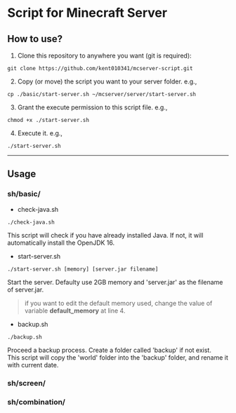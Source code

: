 # Script for Minecraft Server

## How to use?
1. Clone this repository to anywhere you want (git is required):  
```
git clone https://github.com/kent010341/mcserver-script.git
```

2. Copy (or move) the script you want to your server folder. e.g.,  
```
cp ./basic/start-server.sh ~/mcserver/server/start-server.sh
```

3. Grant the execute permission to this script file. e.g.,  
```
chmod +x ./start-server.sh
```

4. Execute it. e.g.,
```
./start-server.sh
```

---

## Usage
### sh/basic/
* check-java.sh  
```
./check-java.sh
```  
This script will check if you have already installed Java. If not, it will automatically install the OpenJDK 16.

* start-server.sh
```
./start-server.sh [memory] [server.jar filename]
```  
Start the server. Defaulty use 2GB memory and 'server.jar' as the filename of server.jar.  
> if you want to edit the default memory used, change the value of variable **default_memory** at line 4.

* backup.sh
```
./backup.sh
```  
Proceed a backup process. Create a folder called 'backup' if not exist.  
This script will copy the 'world' folder into the 'backup' folder, and rename it with current date.  

### sh/screen/

### sh/combination/
